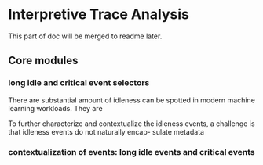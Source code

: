 # Interpretive Trace Analysis

This part of doc will be merged to readme later.

## Core modules

### long idle and critical event selectors


There are substantial amount of idleness can be spotted in modern machine learning  workloads. They are 


To further characterize and contextualize the idleness events,
a challenge is that idleness events do not naturally encap-
sulate metadata


### contextualization of events:  long idle events and critical events



###  